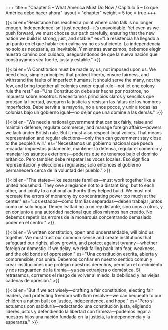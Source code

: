 +++
title = "Chapter 5 – What America Must Do Now / Capítulo 5 – Lo que América debe hacer ahora"
layout = "chapter"
weight = 5
toc = true
+++

{{< bi en="Resistance has reached a point where calm talk is no longer enough. Independence isn’t just needed—it’s unavoidable. Yet even as we push forward, we must choose our path carefully, ensuring that the new nation we build is strong, just, and stable." es="La resistencia ha llegado a un punto en el que hablar con calma ya no es suficiente. La independencia no solo es necesaria, es inevitable. Y mientras avanzamos, debemos elegir nuestro camino con cuidado, asegurándonos de que la nueva nación que construyamos sea fuerte, justa y estable." >}}

{{< bi en="A Constitution must be made by us, not imposed upon us. We need clear, simple principles that protect liberty, ensure fairness, and withstand the faults of imperfect humans. It should serve the many, not the few, and bring together all colonies under equal rule—not let one colony rule the rest." es="Una Constitución debe ser hecha por nosotros, no impuesta sobre nosotros. Necesitamos principios claros y sencillos que protejan la libertad, aseguren la justicia y resistan las faltas de los hombres imperfectos. Debe servir a la mayoría, no a unos pocos, y unir a todas las colonias bajo un gobierno igual—no dejar que una domine a las demás." >}}

{{< bi en="We need a national government that can tax fairly, raise and maintain defense, regulate commerce, and manage foreign affairs—powers we lack under British rule. But it must also respect local voices. That means representation and regular elections—only then can government stay close to the people’s will." es="Necesitamos un gobierno nacional que pueda recaudar impuestos justamente, mantener la defensa, regular el comercio y manejar los asuntos exteriores—poderes que no tenemos bajo el dominio británico. Pero también debe respetar las voces locales. Eso significa representación y elecciones regulares; solo entonces el gobierno permanecerá cerca de la voluntad del pueblo." >}}

{{< bi en="The states—like separate families—must work together like a united household. They owe allegiance not to a distant king, but to each other, and jointly to a national authority they helped build. We must not recreate the errors of monarchy by concentrating power too much at the center." es="Los estados—como familias separadas—deben trabajar juntos como un solo hogar. Deben lealtad no a un rey distante, sino unos a otros, y en conjunto a una autoridad nacional que ellos mismos han creado. No debemos repetir los errores de la monarquía concentrando demasiado poder en el centro." >}}

{{< bi en="A written constitution, open and understandable, will bind us together. We must trust our common sense and create institutions that safeguard our rights, allow growth, and protect against tyranny—whether foreign or domestic. If we delay, we risk falling back into fear, weakness, and the old bonds of oppression." es="Una constitución escrita, abierta y comprensible, nos unirá. Debemos confiar en nuestro sentido común y crear instituciones que protejan nuestros derechos, permitan el crecimiento y nos resguarden de la tiranía—ya sea extranjera o doméstica. Si retrasamos, corremos el riesgo de volver al miedo, la debilidad y las viejas cadenas de opresión." >}}

{{< bi en="But if we act wisely—drafting a fair constitution, electing fair leaders, and protecting freedom with firm resolve—we can bequeath to our children a nation built on justice, independence, and hope." es="Pero si actuamos con sabiduría—redactando una constitución justa, eligiendo líderes justos y defendiendo la libertad con firmeza—podemos legar a nuestros hijos una nación fundada en la justicia, la independencia y la esperanza." >}}
